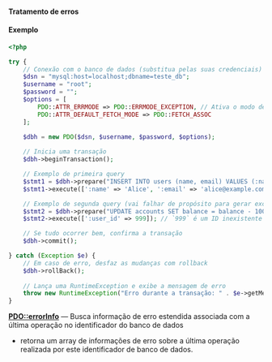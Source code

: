 #### Tratamento de erros

#### Exemplo 

```php
<?php

try {
    // Conexão com o banco de dados (substitua pelas suas credenciais)
    $dsn = "mysql:host=localhost;dbname=teste_db";
    $username = "root";
    $password = "";
    $options = [
        PDO::ATTR_ERRMODE => PDO::ERRMODE_EXCEPTION, // Ativa o modo de exceção
        PDO::ATTR_DEFAULT_FETCH_MODE => PDO::FETCH_ASSOC
    ];
    
    $dbh = new PDO($dsn, $username, $password, $options);

    // Inicia uma transação
    $dbh->beginTransaction();

    // Exemplo de primeira query
    $stmt1 = $dbh->prepare("INSERT INTO users (name, email) VALUES (:name, :email)");
    $stmt1->execute([':name' => 'Alice', ':email' => 'alice@example.com']);

    // Exemplo de segunda query (vai falhar de propósito para gerar exceção)
    $stmt2 = $dbh->prepare("UPDATE accounts SET balance = balance - 100 WHERE user_id = :user_id");
    $stmt2->execute([':user_id' => 999]); // `999` é um ID inexistente para gerar erro

    // Se tudo ocorrer bem, confirma a transação
    $dbh->commit();

} catch (Exception $e) {
    // Em caso de erro, desfaz as mudanças com rollback
    $dbh->rollBack();
    
    // Lança uma RuntimeException e exibe a mensagem de erro
    throw new RuntimeException("Erro durante a transação: " . $e->getMessage());
}

```

[**PDO::errorInfo**](https://www.php.net/manual/pt_BR/pdo.errorinfo.php) — Busca informação de erro estendida associada com a última operação no identificador do banco de dados
- retorna um array de informações de erro sobre a última operação realizada por este identificador de banco de dados. 
